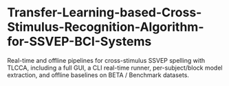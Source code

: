 # Transfer-Learning-based-Cross-Stimulus-Recognition-Algorithm-for-SSVEP-BCI-Systems
Real-time and offline pipelines for cross-stimulus SSVEP spelling with TLCCA, including a full GUI, a CLI real-time runner, per-subject/block model extraction, and offline baselines on BETA / Benchmark datasets.
